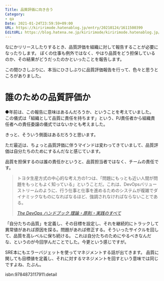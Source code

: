```yaml
---
Title: 品質評価に向き合う
Category:
- qa
Date: 2021-01-24T23:59:59+09:00
URL: https://kiririmode.hatenablog.jp/entry/20210124/1611500399
EditURL: https://blog.hatena.ne.jp/kiririmode/kiririmode.hatenablog.jp/atom/entry/26006613684348986
---
```


なにかリリースしたりするとき、品質評価を組織に対して報告することが必要になったりします。
ぼくの仕事も例外ではなく、やはり品質をどう担保しているのか、その結果がどうだったのかといったことを報告します。

<!-- textlint-disable -->
この間ひさしぶりに、本当にひさしぶりに品質評価報告を行って、色々と思うところがありました。
<!-- textlint-enable -->

# 誰のための品質評価か

●年前は、この報告に意味はあるんだろうか、ということを考えていました。
この儀式は「組織として品質に責任を持ちます」という、PJ責任者から組織責任者への責任委譲の儀式ではないかとも考えました。
<!-- textlint-disable -->
きっと、そういう側面はあるだろうと思います。
<!-- textlint-enable -->

ただ最近は、ちょっと品質評価に伴うマインドは変わってきていまして、品質評価は自分たちのためにするんだなと感じています。

品質を担保するのは誰の責任かというと、品質担当者ではなく、チームの責任です。

> トヨタ生産方式の中心的な考え方の1つは、「問題にもっとも近い人間が問題をもっともよく知っている」ということだ。これは、DevOpsバリューストリームのように、行う仕事と仕事を進めるためのシステムが複雑でダイナミックなものになればなるほど、強調されなければならないことである。
> 
> <cite>[The DevOps ハンドブック 理論・原則・実践のすべて](https://www.nikkeibp.co.jp/atclpubmkt/book/17/P85480/)</cite>

「自分たちの品質」を定義し、その目標を設定し、それを継続的にトラックして異常値があれば原因を探る。問題があれば修正する。そういったサイクルを回して、品質を高レベルに保ち続ける。
これは自分たちのためにやるべきなんだな、というのが今回学んだことでした。今更という感じですが。

SRE本にもエラーバジェットを使ってマネジメントする話が出てきます。
品質に関しても目標値を定義し、それに対するマネジメントを回すという意味では同じですよね、たぶん。

isbn:9784873117911:detail
